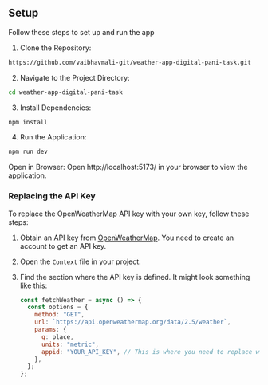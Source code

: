 ## Setup

Follow these steps to set up and run the app

1. Clone the Repository:

```bash
https://github.com/vaibhavmali-git/weather-app-digital-pani-task.git
```

2. Navigate to the Project Directory:

```bash
cd weather-app-digital-pani-task
```

3. Install Dependencies:

```bash
npm install
```

4. Run the Application:
   
```bash
npm run dev
```

Open in Browser:
Open http://localhost:5173/ in your browser to view the application.

### Replacing the API Key

To replace the OpenWeatherMap API key with your own key, follow these steps:

1. Obtain an API key from [OpenWeatherMap](https://openweathermap.org/api). You need to create an account to get an API key.
2. Open the `Context` file in your project.
3. Find the section where the API key is defined. It might look something like this:

   ```javascript
   const fetchWeather = async () => {
     const options = {
       method: "GET",
       url: `https://api.openweathermap.org/data/2.5/weather`,
       params: {
         q: place,
         units: "metric",
         appid: "YOUR_API_KEY", // This is where you need to replace with your key
       },
     };
   };
```
